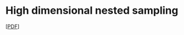 # High dimensional nested sampling


[[PDF](https://github.com/williamjameshandley/talks/raw/amsterdam_lfi_2023/will_handley_amsterdam_lfi_2023.pdf)] 
 
